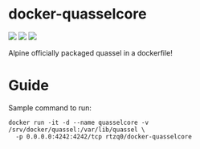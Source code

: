 # docker-quasselcore
 [![](https://images.microbadger.com/badges/image/rtzq0/docker-quasselcore.svg)](https://microbadger.com/images/rtzq0/docker-quasselcore "Get your own image badge on microbadger.com")
 [![](https://images.microbadger.com/badges/version/rtzq0/docker-quasselcore.svg)](https://microbadger.com/images/rtzq0/docker-quasselcore "Get your own version badge on microbadger.com")
 [![](https://images.microbadger.com/badges/commit/rtzq0/docker-quasselcore.svg)](https://microbadger.com/images/rtzq0/docker-quasselcore "Get your own commit badge on microbadger.com") 

Alpine officially packaged quassel in a dockerfile!

# Guide

Sample command to run:

```
docker run -it -d --name quasselcore -v /srv/docker/quassel:/var/lib/quassel \
  -p 0.0.0.0:4242:4242/tcp rtzq0/docker-quasselcore
```
